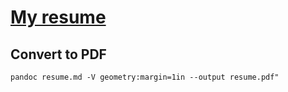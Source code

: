 # [My resume](resume.md)

## Convert to PDF

```
pandoc resume.md -V geometry:margin=1in --output resume.pdf"
```
